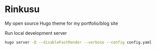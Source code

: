 # Rinkusu

My open source Hugo theme for my portfolio/blog site

Run local development server

```bash
hugo server -D --disableFastRender --verbose --config config.yaml
```
